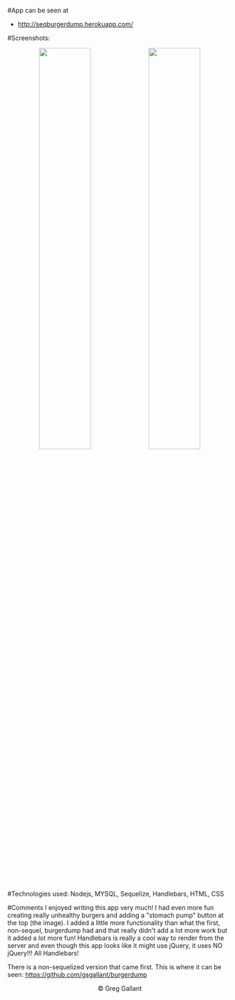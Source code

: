 #App can be seen at
- http://seqburgerdump.herokuapp.com/

#Screenshots:
<p align="center">
<span>
<img src="https://github.com/gsgallant/screenshots/blob/master/sequelburger/Screen%20Shot%202016-06-03%20at%2010.19.51%20PM.png" width="48%" height="auto"/>
<img src="https://github.com/gsgallant/screenshots/blob/master/sequelburger/Screen%20Shot%202016-06-03%20at%2010.20.07%20PM.png" width="48%" height="auto"/>
</span>
</p>

#Technologies used:
Nodejs, MYSQL, Sequelize, Handlebars, HTML, CSS


#Comments
I enjoyed writing this app very much!  I had even more fun creating really unhealthy burgers and adding a "stomach pump" button at the top (the image).  I added a little more functionality than what the first, non-sequel, burgerdump had and that really didn't add a lot more work but it added a lot more fun!  Handlebars is really a cool way to render from the server and even though this app looks like it might use jQuery, it uses NO jQuery!!!  All Handlebars!

There is a non-sequelized version that came first.  This is where it can be seen:
https://github.com/gsgallant/burgerdump

<p align="center">
&copy; Greg Gallant
</p>



